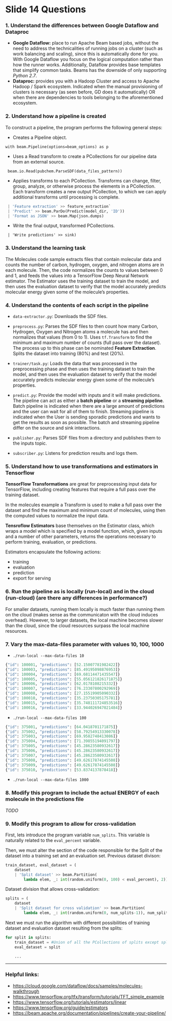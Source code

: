 # Slide 14 Questions

### 1. Understand the differences between Google Dataflow and Dataproc
* __Google Dataflow:__ place to run Apache Beam based jobs, without the need to address the technicalities of running jobs on a cluster (such as work balancing and scaling), since  this is automatically done for you. With Google Dataflow you focus on the logical computation rather than how the runner works. Additionally, Dataflow provides base templates that simplify common tasks. Beams has the downside of only supporting _Python 2.7_.
* __Dataproc:__ provides you with a Hadoop Cluster and access to Apache Hadoop / Spark ecosystem. Indicated when the manual provisioning of clusters is necessary (as seen before, GD does it automatically) OR when there are dependencies to tools belonging to the aforementioned ecosystem.

### 2. Understand how a pipeline is created
To construct a pipeline, the program performs the following general steps:
- Creates a Pipeline object. 

`with beam.Pipeline(options=beam_options) as p`
- Uses a Read transform to create a PCollections for our pipeline data from an external source.

` beam.io.Read(pubchem.ParseSDF(data_files_pattern))`
- Applies transforms to each PCollection. Transforms can change, filter, group, analyze, or otherwise process the elements in a PCollection. Each transform creates a new output PCollection, to which we can apply additional transforms until processing is complete.

```python
 | 'Feature extraction' >> feature_extraction`
 | 'Predict' >> beam.ParDo(Predict(model_dir, 'ID'))
 | 'Format as JSON' >> beam.Map(json.dumps)
```
- Write the final output, transformed PCollections.

` | 'Write predictions' >> sink)`

### 3. Understand the learning task
The Molecules code sample extracts files that contain molecular data and counts the number of carbon, hydrogen, oxygen, and nitrogen atoms are in each molecule. Then, the code normalizes the counts to values between 0 and 1, and feeds the values into a TensorFlow Deep Neural Network estimator. 
The Estimator uses the training dataset to train the model, and then uses the evaluation dataset to verify that the model accurately predicts molecular energy given some of the molecule’s properties.

### 4. Understand the contents of each script in the pipeline
* `data-extractor.py`: Downloads the SDF files.

* `preprocess.py`: Parses the SDF files to then count how many Carbon, Hydrogen, Oxygen and Nitrogen atoms a molecule has and then normalizes that values (from 0 to 1). Uses `tf.Transform` to find the minimum and maximum number of counts (full pass over the dataset). The process up to this phase can be nominated __Feature Extraction__. Splits the dataset into training (80%) and test (20%).

* `trainer/task.py`: Loads the data that was processed in the preprocessing phase and then uses the training dataset to train the model, and then uses the evaluation dataset to verify that the model accurately predicts molecular energy given some of the molecule’s properties.

* `predict.py`: Provide the model with inputs and it will make predictions. The pipeline can act as either a **batch pipeline** or a **streaming pipeline**. Batch pipeline is indicated when there are a large amount of predictions and the user can wait for all of them to finish. Streaming pipeline is indicated when the User is sending sporadic predictions and wants to get the results as soon as possible. The batch and streaming pipeline differ on the source and sink interactions.

* `publisher.py`: Parses SDF files from a directory and publishes them to the inputs topic.

* `subscriber.py`: Listens for prediction results and logs them.

### 5. Understand how to use transformations and estimators in Tensorflow

**TensorFlow Transformations** are great for preprocessing input data for TensorFlow, including creating features that require a full pass over the training dataset.

In the molecules example a Transform is used to make a full pass over the dataset and find the maximum and minimum count of molecules, using then the computed values to normalize the input data.


**Tensroflow Estimators** base themselves on the Estimator class, which wraps a model which is specified by a model function, which, given inputs and a number of other parameters, returns the operations necessary to perform training, evaluation, or predictions.

Estimators encapsulate the following actions:
* training
* evaluation
* prediction
* export for serving

### 6. Run the pipeline as is locally (run-local) and in the cloud (run-cloud) (are there any differences in performance?)

For smaller datasets, running them locally is much faster than running them on the cloud (makes sense as the communicaton with the cloud induces overhead). However, to larger datasets, the local machine becomes slower than the cloud, since the cloud resources surpass the local machine resources. 

### 7. Vary the max-data-files parameter with values 10, 100, 1000
* `./run-local --max-data-files 10`
```python
{"id": 100001, "predictions": [52.15007781982422]}
{"id": 100003, "predictions": [85.49195098876953]}
{"id": 100004, "predictions": [69.68114471435547]}
{"id": 100005, "predictions": [55.056121826171875]}
{"id": 100006, "predictions": [62.0178108215332]}
{"id": 100007, "predictions": [76.23307800292969]}
{"id": 100008, "predictions": [27.15519905090332]}
{"id": 100010, "predictions": [35.23750305175781]}
{"id": 100015, "predictions": [35.748111724853516]}
{"id": 100016, "predictions": [33.944026947021484]}
```

* `./run-local --max-data-files 100`
```python
{"id": 375001, "predictions": [64.0418701171875]}
{"id": 375002, "predictions": [58.79254913330078]}
{"id": 375003, "predictions": [69.9582748413086]}
{"id": 375004, "predictions": [71.39855194091797]}
{"id": 375005, "predictions": [45.28623580932617]}
{"id": 375006, "predictions": [45.28623580932617]}
{"id": 375007, "predictions": [45.28623580932617]}
{"id": 375008, "predictions": [49.62617874145508]}
{"id": 375009, "predictions": [49.62617874145508]}
{"id": 375010, "predictions": [53.8374137878418]}
```

* `./run-local --max-data-files 1000`

### 8. Modify this program to include the actual ENERGY of each molecule in the predictions file
*TODO*

### 9. Modify this program to allow for cross-validation
First, lets introduce the program variable `num_splits`. This variable is naturally related to the `eval_percent` variable.

Then, we must alter the section of the code responsible for the Split of the dataset into a training set and an evaluation set. Previous dataset divison:
```python
train_dataset, eval_dataset = (
    dataset
    | 'Split dataset' >> beam.Partition(
        lambda elem, _: int(random.uniform(0, 100) < eval_percent), 2))
```
Dataset division that allows cross-validation:
```python
splits = (
    dataset
    | 'Split dataset for cross validation' >> beam.Partition(
        lambda elem, _: int(random.uniform(0, num_splits-1)), num_splits))
```
Next we must run the algorithm with different possibilities of training dataset and evaluation dataset resulting from the splits:
```python
for split in splits:
    train_dataset = #Union of all the PCollections of splits except split
    eval_dataset = split
 
    ...
```
***

### Helpful links:
* https://cloud.google.com/dataflow/docs/samples/molecules-walkthrough
* https://www.tensorflow.org/tfx/transform/tutorials/TFT_simple_example
* https://www.tensorflow.org/tutorials/estimators/linear
* https://www.tensorflow.org/guide/estimators
* https://beam.apache.org/documentation/pipelines/create-your-pipeline/
